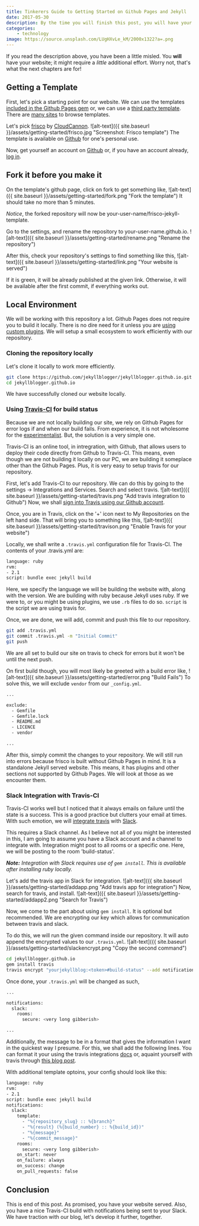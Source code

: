 ```yaml
---
title: Tinkerers Guide to Getting Started on Github Pages and Jekyll
date: 2017-05-30
description: By the time you will finish this post, you will have your own website
categories:
    - technology
image: https://source.unsplash.com/LUgHXvLe_kM/2000x1322?a=.png
---
```

If you read the description above, you have been a little misled. You __will__ have your website; it might require a _little_ additional effort. Worry not, that's what the next chapters are for!

## Getting a Template
First, let's pick a starting point for our website. We can use the templates [included in the Github Pages gem](https://pages.github.com/themes/) or, we can use a [third party template](https://drjekyllthemes.github.io). There are [many sites](http://lmgtfy.com/?q=jekyll+templates) to browse templates.

Let's pick [frisco](https://github.com/CloudCannon/frisco-jekyll-template) by [CloudCannon](http://cloudcannon.com).
![alt-text]({{ site.baseurl }}/assets/getting-started/frisco.jpg "Screenshot: Frisco template")
The template is available  on [Github](https://github.com/CloudCannon/frisco-jekyll-template) for one's personal use.

Now, get yourself an account on [Github](https://github.com/join) or, if you have an account already, [log in](https://github.com/login).

## Fork it before you make it
On the template's github page, click on fork to get something like,
![alt-text]({{ site.baseurl }}/assets/getting-started/fork.png "Fork the template")
It should take no more than 5 minutes.

_Notice_, the forked repository will now be your-user-name/frisco-jekyll-template.

Go to the settings, and rename the repository to your-user-name.github.io.
![alt-text]({{ site.baseurl }}/assets/getting-started/rename.png "Rename the repository")

After this, check your repository's settings to find something like this,
![alt-text]({{ site.baseurl }}/assets/getting-started/link.png "Your website is served")

If it is green, it will be already published at the given link. Otherwise, it will be available after the first commit, if everything works out.

## Local Environment
We will be working with this repository a lot. Github Pages does not require you to build it locally. There is no dire need for it unless you are [using custom plugins](https://blog.sorryapp.com/blogging-with-jekyll/2014/01/31/using-jekyll-plugins-on-github-pages.html). We will setup a small ecosystem to work efficiently with our repository.
### Cloning the repository locally
Let's clone it locally to work more efficiently.
```bash
git clone https://github.com/jekyllblogger/jekyllblogger.github.io.git
cd jekyllblogger.github.io
```
We have successfully cloned our website locally. 

### Using [Travis-CI](http://travis-ci.org) for build status
Because we are not locally building our site, we rely on Github Pages for error logs if and when our build fails. From experience, it is not wholesome for the [experimentalist](https://www.merriam-webster.com/dictionary/experimentalist). But, the solution is a very simple one. 

Travis-CI is an online tool, in intregration, with Github, that allows users to deploy their code directly from Github to Travis-CI. This means, even though we are not building it locally on our PC, we are building it someplace other than the Github Pages. Plus, it is very easy to setup travis for our repository.

First, let's add Travis-CI to our repository. We can do this by going to the settings -> Integrations and Services. Search and select travis.
![alt-text]({{ site.baseurl }}/assets/getting-started/travis.png "Add travis integration to Github")
Now, we shall [sign into Travis using our Github account](https://travis-ci.org/).

Once, you are in Travis, click on the '+' icon next to My Repositories on the left hand side. That will bring you to something like this,
![alt-text]({{ site.baseurl }}/assets/getting-started/travison.png "Enable Travis for your website")

Locally, we shall write a `.travis.yml` configuration file for Travis-CI. The contents of your .travis.yml are:
```bash
language: ruby
rvm:
- 2.1
script: bundle exec jekyll build
```
Here, we specify the language we will be building the website with, along with the version. We are building with ruby because Jekyll uses ruby. If we were to, or you might be using plugins, we use `.rb` files to do so. `script` is the script we are using travis for.

Once, we are done, we will add, commit and push this file to our repository.
```bash
git add .travis.yml
git commit .travis.yml -m "Initial Commit"
git push
```
We are all set to build our site on travis to check for errors but it won't be until the next push.

On first build though, you will most likely be greeted with a build error like,
![alt-text]({{ site.baseurl }}/assets/getting-started/error.png "Build Fails")
To solve this, we will exclude `vendor` from our `_config.yml`.
```bash
...

exclude:
  - Gemfile
  - Gemfile.lock
  - README.md
  - LICENCE
  - vendor

...
```
After this, simply commit the changes to your repository. We will still run into errors because frisco is built without Github Pages in mind. It is a standalone Jekyll served website. This means, it has plugins and other sections not supported by Github Pages. We will look at those as we encounter them.

### Slack Integration with Travis-CI
Travis-CI works well but I noticed that it always emails on failure until the state is a success. This is a good practice but clutters your email at times. With such emotion, we will [integrate travis](https://docs.travis-ci.com/user/notifications/#Configuring-slack-notifications) with [Slack](https://slack.com/).

This requires a Slack channel. As I believe not all of you might be interested in this, I am going to assume you have a Slack account and a channel to integrate with. Integration might post to all rooms or a specific one. Here, we will be posting to the room 'build-status'.

__*Note:*__ *Integration with Slack requires use of `gem install`. This is available after installing ruby locally.*

Let's add the travis app in Slack for integration.
![alt-text]({{ site.baseurl }}/assets/getting-started/addapp.png "Add travis app for integration")
Now, search for travis, and install.
![alt-text]({{ site.baseurl }}/assets/getting-started/addapp2.png "Search for Travis")

Now, we come to the part about using `gem install`. It is optional but recommended. We are encrypting our key which allows for communication between travis and slack.

To do this, we will run the given command inside our repository. It will auto append the encrypted values to our `.travis.yml`.
![alt-text]({{ site.baseurl }}/assets/getting-started/slackencrypt.png "Copy the second command")

```bash
cd jekyllblogger.github.io
gem install travis
travis encrypt "yourjekyllblog:<token>#build-status" --add notifications.slack.rooms -r jekyllblogger/jekyllblogger.github.io
```
Once done, your `.travis.yml` will be changed as such,
```bash
...

notifications:
  slack:
    rooms:
      secure: <very long gibberish>

...
```

Additionally, the message to be in a format that gives the information I want in the quickest way I presume. For this, we shall add the following lines. You can format it your using the travis integrations [docs](https://docs.travis-ci.com/user/notifications/#Customizing-slack-notifications) or, aquaint yourself with travis through [this blog post](http://blog.tgrrtt.com/exploring-the-travisci-configuration-file).

With additional template optoins, your config should look like this:
```bash
language: ruby
rvm:
- 2.1
script: bundle exec jekyll build
notifications:
  slack:
    template:
      - "%{repository_slug} :: %{branch}"
      - "%{result} (%{build_number} :: %{build_id})"
      - "%{message}"
      - "%{commit_message}"
    rooms:
      secure: <very long gibberish>
    on_start: never
    on_failure: always
    on_success: change
    on_pull_requests: false
```

## Conclusion
This is end of this post. As promised, you have your website served. Also, you have a nice Travis-CI build with notifications being sent to your Slack. 
We have traction with our blog, let's develop it further, together.
